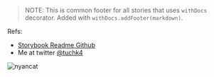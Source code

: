 > NOTE: This is common footer for all stories that uses `withDocs` decorator. Added with `withDocs.addFooter(markdown)`.

Refs:

- [Storybook Readme Github](https://github.com/tuchk4/storybook-readme)
- Me at twitter [@tuchk4](https://twitter.com/tuchk4)

![nyancat](https://encrypted-tbn0.gstatic.com/images?q=tbn:ANd9GcTfS_Bia8sqGFYp-qndJ_eHllQsDsclnU6xth6cZnjgW2hvA6YB)

